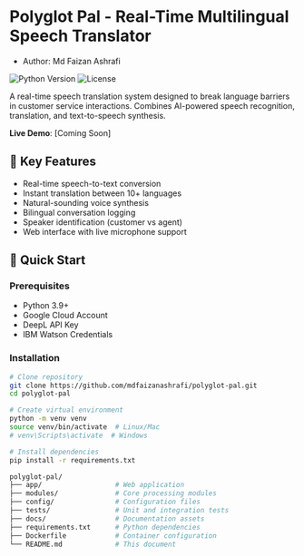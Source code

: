 # Polyglot Pal - Real-Time Multilingual Speech Translator
- Author: Md Faizan Ashrafi

![Python Version](https://img.shields.io/badge/python-3.9%2B-blue)
![License](https://img.shields.io/badge/license-MIT-green)

A real-time speech translation system designed to break language barriers in customer service interactions. Combines AI-powered speech recognition, translation, and text-to-speech synthesis.

**Live Demo**: [Coming Soon]

## 🌟 Key Features
- Real-time speech-to-text conversion
- Instant translation between 10+ languages
- Natural-sounding voice synthesis
- Bilingual conversation logging
- Speaker identification (customer vs agent)
- Web interface with live microphone support

## 🚀 Quick Start

### Prerequisites
- Python 3.9+
- Google Cloud Account
- DeepL API Key
- IBM Watson Credentials

### Installation
```bash
# Clone repository
git clone https://github.com/mdfaizanashrafi/polyglot-pal.git
cd polyglot-pal

# Create virtual environment
python -m venv venv
source venv/bin/activate  # Linux/Mac
# venv\Scripts\activate  # Windows

# Install dependencies
pip install -r requirements.txt

polyglot-pal/
├── app/                  # Web application
├── modules/              # Core processing modules
├── config/               # Configuration files
├── tests/                # Unit and integration tests
├── docs/                 # Documentation assets
├── requirements.txt      # Python dependencies
├── Dockerfile            # Container configuration
└── README.md             # This document

